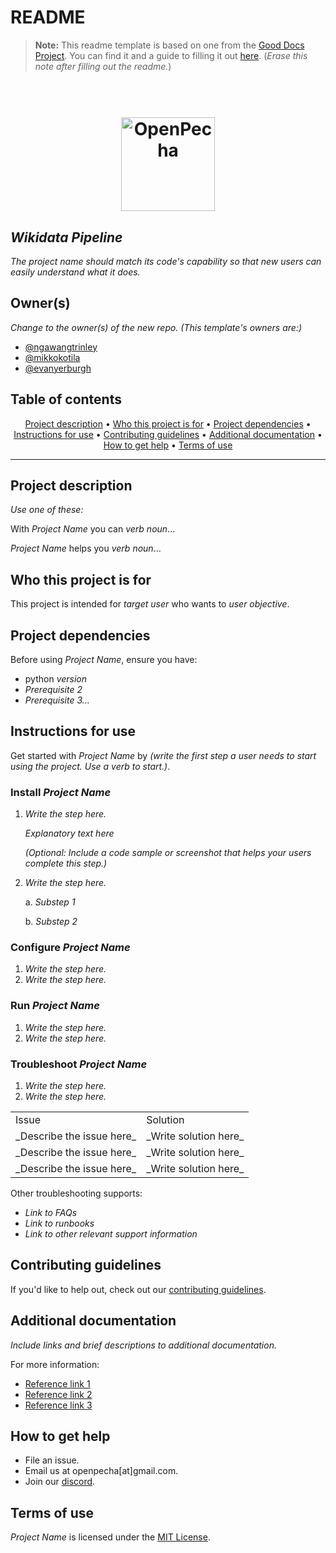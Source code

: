 # README

> **Note:** This readme template is based on one from the [Good Docs Project](https://thegooddocsproject.dev). You can find it and a guide to filling it out [here](https://gitlab.com/tgdp/templates/-/tree/main/readme). (_Erase this note after filling out the readme._)

<h1 align="center">
  <br>
  <a href="https://openpecha.org"><img src="https://avatars.githubusercontent.com/u/82142807?s=400&u=19e108a15566f3a1449bafb03b8dd706a72aebcd&v=4" alt="OpenPecha" width="150"></a>
  <br>
</h1>

## _Wikidata Pipeline_
_The project name should match its code's capability so that new users can easily understand what it does._

## Owner(s)

_Change to the owner(s) of the new repo. (This template's owners are:)_
- [@ngawangtrinley](https://github.com/ngawangtrinley)
- [@mikkokotila](https://github.com/mikkokotila)
- [@evanyerburgh](https://github.com/evanyerburgh)


## Table of contents
<p align="center">
  <a href="#project-description">Project description</a> •
  <a href="#who-this-project-is-for">Who this project is for</a> •
  <a href="#project-dependencies">Project dependencies</a> •
  <a href="#instructions-for-use">Instructions for use</a> •
  <a href="#contributing-guidelines">Contributing guidelines</a> •
  <a href="#additional-documentation">Additional documentation</a> •
  <a href="#how-to-get-help">How to get help</a> •
  <a href="#terms-of-use">Terms of use</a>
</p>
<hr>

## Project description
_Use one of these:_

With _Project Name_ you can _verb_ _noun_...

_Project Name_ helps you _verb_ _noun_...


## Who this project is for
This project is intended for _target user_ who wants to _user objective_.


## Project dependencies
Before using _Project Name_, ensure you have:
* python _version_
* _Prerequisite 2_
* _Prerequisite 3..._


## Instructions for use
Get started with _Project Name_ by _(write the first step a user needs to start using the project. Use a verb to start.)_.


### Install _Project Name_
1. _Write the step here._

    _Explanatory text here_

    _(Optional: Include a code sample or screenshot that helps your users complete this step.)_

2. _Write the step here._

    a. _Substep 1_

    b. _Substep 2_


### Configure _Project Name_
1. _Write the step here._
2. _Write the step here._


### Run _Project Name_
1. _Write the step here._
2. _Write the step here._


### Troubleshoot _Project Name_
1. _Write the step here._
2. _Write the step here._

<table>
  <tr>
   <td>
    Issue
   </td>
   <td>
    Solution
   </td>
  </tr>
  <tr>
   <td>
    _Describe the issue here_
   </td>
   <td>
    _Write solution here_
   </td>
  </tr>
  <tr>
   <td>
    _Describe the issue here_
   </td>
   <td>
    _Write solution here_
   </td>
  </tr>
  <tr>
   <td>
    _Describe the issue here_
   </td>
   <td>
    _Write solution here_
   </td>
  </tr>
</table>


Other troubleshooting supports:
* _Link to FAQs_
* _Link to runbooks_
* _Link to other relevant support information_


## Contributing guidelines
If you'd like to help out, check out our [contributing guidelines](/CONTRIBUTING.md).


## Additional documentation
_Include links and brief descriptions to additional documentation._

For more information:
* [Reference link 1](#)
* [Reference link 2](#)
* [Reference link 3](#)


## How to get help
* File an issue.
* Email us at openpecha[at]gmail.com.
* Join our [discord](https://discord.com/invite/7GFpPFSTeA).


## Terms of use
_Project Name_ is licensed under the [MIT License](/LICENSE.md).
